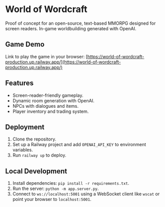 # World of Wordcraft
Proof of concept for an open-source, text-based MMORPG designed for screen readers. In-game worldbuilding generated with OpenAI.

## Game Demo
Link to play the game in your browser: [https://world-of-wordcraft-production.up.railway.app/](https://world-of-wordcraft-production.up.railway.app/)

## Features
- Screen-reader-friendly gameplay.
- Dynamic room generation with OpenAI.
- NPCs with dialogues and items.
- Player inventory and trading system.

## Deployment
1. Clone the repository.
2. Set up a Railway project and add `OPENAI_API_KEY` to environment variables.
3. Run `railway up` to deploy.

## Local Development
1. Install dependencies: `pip install -r requirements.txt`.
2. Run the server: `python -m app.server.py`.
3. Connect to `ws://localhost:5001` using a WebSocket client like `wscat` or point your browser to `localhost:5001`.
